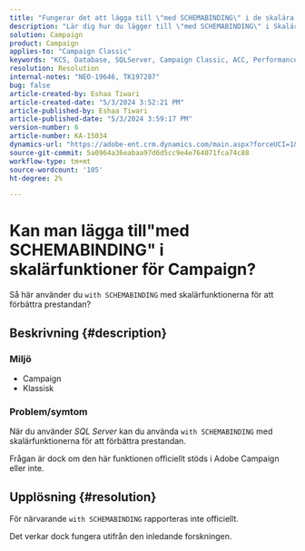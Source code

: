 ```yaml
---
title: "Fungerar det att lägga till \"med SCHEMABINDING\" i de skalära funktionerna för Campaign?"
description: "Lär dig hur du lägger till \"med SCHEMABINDING\" i Skalärfunktioner."
solution: Campaign
product: Campaign
applies-to: "Campaign Classic"
keywords: "KCS, Database, SQLServer, Campaign Classic, ACC, Performance"
resolution: Resolution
internal-notes: "NEO-19646, TK197287"
bug: false
article-created-by: Eshaa Tiwari
article-created-date: "5/3/2024 3:52:21 PM"
article-published-by: Eshaa Tiwari
article-published-date: "5/3/2024 3:59:17 PM"
version-number: 6
article-number: KA-15034
dynamics-url: "https://adobe-ent.crm.dynamics.com/main.aspx?forceUCI=1&pagetype=entityrecord&etn=knowledgearticle&id=912ba41b-6509-ef11-9f89-000d3a32bd42"
source-git-commit: 5a0964a36eabaa97d6d5cc9e4e764071fca74c88
workflow-type: tm+mt
source-wordcount: '105'
ht-degree: 2%

---
```


# Kan man lägga till&quot;med SCHEMABINDING&quot; i skalärfunktioner för Campaign?


Så här använder du `with SCHEMABINDING` med skalärfunktionerna för att förbättra prestandan?

## Beskrivning {#description}


### <b>Miljö</b>

- Campaign
- Klassisk


### <b>Problem/symtom</b>

När du använder *SQL Server* kan du använda `with SCHEMABINDING` med skalärfunktionerna för att förbättra prestandan.

Frågan är dock om den här funktionen officiellt stöds i Adobe Campaign eller inte.


## Upplösning {#resolution}


För närvarande `with SCHEMABINDING` rapporteras inte officiellt.

Det verkar dock fungera utifrån den inledande forskningen.
